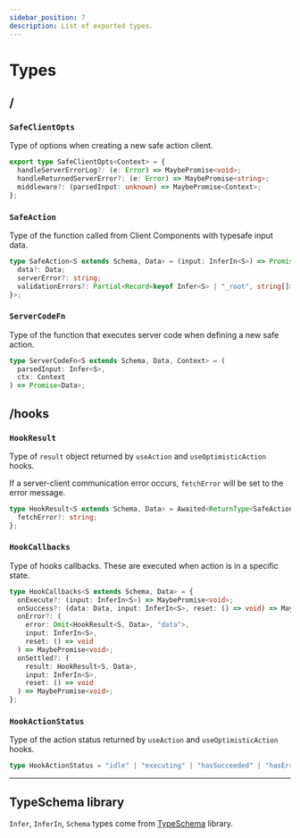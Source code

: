 ```yaml
---
sidebar_position: 7 
description: List of exported types.
---
```


# Types

## /

### `SafeClientOpts`

Type of options when creating a new safe action client.

```typescript
export type SafeClientOpts<Context> = {
  handleServerErrorLog?: (e: Error) => MaybePromise<void>;
  handleReturnedServerError?: (e: Error) => MaybePromise<string>;
  middleware?: (parsedInput: unknown) => MaybePromise<Context>;
};
```

### `SafeAction`

Type of the function called from Client Components with typesafe input data.

```typescript
type SafeAction<S extends Schema, Data> = (input: InferIn<S>) => Promise<{
  data?: Data;
  serverError?: string;
  validationErrors?: Partial<Record<keyof Infer<S> | "_root", string[]>>;
}>;
```

### `ServerCodeFn`

Type of the function that executes server code when defining a new safe action.

```typescript
type ServerCodeFn<S extends Schema, Data, Context> = (
  parsedInput: Infer<S>,
  ctx: Context
) => Promise<Data>;
```

## /hooks

### `HookResult`

Type of `result` object returned by `useAction` and `useOptimisticAction` hooks.

If a server-client communication error occurs, `fetchError` will be set to the error message.

```typescript
type HookResult<S extends Schema, Data> = Awaited<ReturnType<SafeAction<S, Data>>> & {
  fetchError?: string;
};
```

### `HookCallbacks`

Type of hooks callbacks. These are executed when action is in a specific state.

```typescript
type HookCallbacks<S extends Schema, Data> = {
  onExecute?: (input: InferIn<S>) => MaybePromise<void>;
  onSuccess?: (data: Data, input: InferIn<S>, reset: () => void) => MaybePromise<void>;
  onError?: (
    error: Omit<HookResult<S, Data>, "data">,
    input: InferIn<S>,
    reset: () => void
  ) => MaybePromise<void>;
  onSettled?: (
    result: HookResult<S, Data>,
    input: InferIn<S>,
    reset: () => void
  ) => MaybePromise<void>;
};
```

### `HookActionStatus`

Type of the action status returned by `useAction` and `useOptimisticAction` hooks.

```typescript
type HookActionStatus = "idle" | "executing" | "hasSucceeded" | "hasErrored";
```

---

## TypeSchema library

`Infer`, `InferIn`, `Schema` types come from [TypeSchema](https://typeschema.com/#types) library.